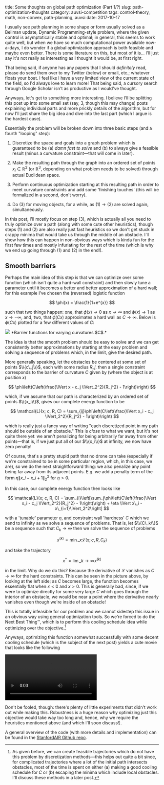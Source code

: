 title: Some thoughts on global path optimization (Part 1/?)
slug: path-optimization-thoughts
category: auvsi-competition
tags: control-theory, math, non-convex, path-planning, auvsi
date: 2017-10-17

I usually see path planning in some shape or form usually solved as a Bellman update, Dynamic Programming-style problem, where the given control is asymptotically stable and optimal; in general, this seems to work quite well, but when we have so much computational power available now-a-days, I do wonder if a global optimization approach is both feasible and maybe even better. There is some literature on this, but most of it is... I'll just say it's not really as interesting as I thought it would be, at first right.

That being said, if anyone has any papers that I should *definitely* read, please do send them over to my Twitter (below) or email, etc.; whatever floats your boat. I feel like I have a very limited view of the current state of the field, so I'd always love to learn more! That being said, a cursory search through Google Scholar isn't as productive as I would've thought.

Anyways, let's get to something more interesting. I believe I'll be splitting this post up into some small set (say, 3, though this may change) posts explaining individual parts and more prickly details of the algorithm, but for now I'll just share the big idea and dive into the last part (which I argue is the hardest case).

Essentially the problem will be broken down into three basic steps (and a fourth "looping" step):

1. Discretize the space and goals into a graph problem which is guaranteed to be (a) *damn fast to solve* and (b) to always give a feasible result (minus a curvature constraint—that will come in later).

2. Make the resulting path through the graph into an ordered set of points $x_i \in \mathbb{R}^2$ (or $\mathbb{R}^3$, depending on what problem needs to be solved) through actual Euclidean space.

3. Perform continuous optimization starting at this resulting path in order to meet curvature constraints and add some 'finishing touches' (this will be formalized in a second, don't worry).

4. Do $(3)$ for moving objects, for a while, as $(1) \to (2)$ are solved again, simultaneously.

In this post, I'll mostly focus on step $(3)$, which is actually all you need to truly optimize over a path (along with some cute other heuristics), though steps $(1)$ and $(2)$ are also really just fast heuristics so we don't get stuck in crappy minima that would take us through the middle of an obstacle. I'll show how this can happen in non-obvious ways which is kinda fun for the first few times and mostly infuriating for the rest of the time (which is why we end up going through $(1)$ and $(2)$ in the end!).

## Smooth barriers

Perhaps the main idea of this step is that we can optimize over some function (which isn't quite a hard-wall constraint) and then slowly tune a parameter until it becomes a better and better approximation of a hard wall; for this example I've chosen the (reversed) logistic function

$$
\phi(x) = \frac{1}{1+e^{x}}
$$

such that two things happen: one, that $\phi(x) \to 0$ as $x\to \infty$ and $\phi(x) \to 1$ as $x\to -\infty$, and, two, that $\phi(Cx)$ approximates a hard wall as $C\to \infty$. Below is $\phi(Cx)$ plotted for a few different values of $C$:

<img src="/images/path-optimization-1/phi_curvature.png" class="plot">
*Barrier functions for varying curvatures $C$.*

The idea is that the smooth problem should be easy to solve and we can get consistently better approximations by starting at the easy problem and solving a sequence of problems which, in the limit, give the desired path.

More generally speaking, let the obstacles be centered at some set of points $\\{c\_j\\}$, each with some radius $R\_j$, then a single constraint corresponds to the barrier of curvature $C$ given by (where the object is at position $x$)

$$
\phi\left(C\left(\frac{\lVert x - c_j \lVert_2^2}{R_j^2} - 1\right)\right)
$$

which, if we assume that our path is characterized by an ordered set of points $\\{x_i\\}$, gives our complete energy function to be

$$
\mathcal{L}(x; c, R, C) = \sum_{ij}\phi\left(C\left(\frac{\lVert x_i - c_j \lVert_2^2}{R_j^2} - 1\right)\right)
$$

which is really just a fancy way of writing "each discretized point in my path should be outside of an obstacle." This is *close* to what we want, but it's not quite there yet: we aren't penalizing for being arbitrarily far away from other points—that is, if we just put all of our $\\{x_i\\}$ at infinity, we now have zero penalty!

Of course, that's a pretty stupid path that no drone can take (especially if we're constrained to be in some particular region, which, in this case, we are), so we do the next straightforward thing: we also penalize any point being far away from its adjacent points. E.g. we add a penalty term of the form $\eta\lVert x\_i - x\_{i+1}\lVert_2^2$ for $\eta>0$. 

In this case, our complete energy function then looks like

$$
\mathcal{L}(x; c, R, C) = \sum_{i}\left[\sum_j\phi\left(C\left(\frac{\lVert x_i - c_j \lVert_2^2}{R_j^2} - 1\right)\right) + \eta \lVert x\_i - x\_{i+1}\lVert_2^2\right]
$$

with a 'tunable' parameter $\eta$, and constraint wall 'hardness' $C$ which we send to infinity as we solve a sequence of problems. That is, let $\\{C\_k\\}$ be a sequence such that $C_k\to \infty$ then we solve the sequence of problems

$$
x^{(k)} = \min\_x\mathcal{L}(x; c, R, C_k) 
$$

and take the trajectory

$$
x^* = \lim\_{k\to\infty} x^{(k)}
$$

in the limit. Why do we do this? Because the derivative of $\mathcal{L}$ vanishes as $C\to\infty$ for the hard constraints. This can be seen in the picture above, by looking at the left side; as $C$ becomes large, the function becomes essentially flat when $x<0$ and $x>0$. This is generally bad, since, if we were to optimize directly for some very large $C$ which goes through the interior of an obstacle, we would be near a point where the derivative nearly vanishes even though we're inside of an obstacle!

This is totally infeasible for our problem and we cannot sidestep this issue in an obvious way using general optimization tools. So we're forced to do the Next Best Thing™, which is to perform this cooling schedule idea while optimizing over the objective.[^shortestpath]

Anyways, optimizing this function somewhat successfully with some decent cooling schedule (which is the subject of the next post) yields a cute movie that looks like the following

<video controls>
    <source src="/images/path-optimization-1/path_optimization.mp4" type="video/mp4">
</video>

Don't be fooled, though: there's plenty of little experiments that didn't work out while making this. Robustness is a huge reason why optimizing just this objective would take way too long and, hence, why we require the heuristics mentioned above (and which I'll soon discuss!).

A general overview of the code (with more details and implementation) can be found in the [StanfordAIR Github repo](https://github.com/StanfordAIR/optimization-sandbox).

[^shortestpath]: As given before, we can create feasible trajectories which do not have this problem by discretization methods—this helps out quite a bit since, for complicated trajectories where a lot of the initial path intersects obstacles, most of the time is spent on either (a) making a good cooling schedule for $C$ or (b) escaping the minima which include local obstacles. I'll discuss these methods in a later post.
